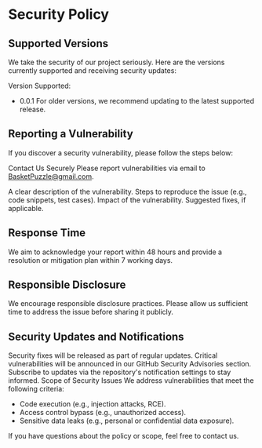 # Security Policy

## Supported Versions
We take the security of our project seriously. Here are the versions currently supported and receiving security updates:

Version	Supported: 
* 0.0.1
For older versions, we recommend updating to the latest supported release.

## Reporting a Vulnerability
If you discover a security vulnerability, please follow the steps below:

Contact Us Securely
Please report vulnerabilities via email to BasketPuzzle@gmail.com.

A clear description of the vulnerability.
Steps to reproduce the issue (e.g., code snippets, test cases).
Impact of the vulnerability.
Suggested fixes, if applicable.

## Response Time
We aim to acknowledge your report within 48 hours and provide a resolution or mitigation plan within 7 working days.

## Responsible Disclosure
We encourage responsible disclosure practices. Please allow us sufficient time to address the issue before sharing it publicly.

## Security Updates and Notifications
Security fixes will be released as part of regular updates.
Critical vulnerabilities will be announced in our GitHub Security Advisories section.
Subscribe to updates via the repository's notification settings to stay informed.
Scope of Security Issues
We address vulnerabilities that meet the following criteria:

* Code execution (e.g., injection attacks, RCE).
* Access control bypass (e.g., unauthorized access).
* Sensitive data leaks (e.g., personal or confidential data exposure).

If you have questions about the policy or scope, feel free to contact us.